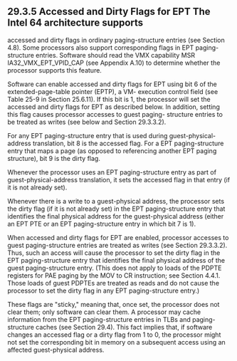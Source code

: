 ## 29.3.5 Accessed and Dirty Flags for EPT The Intel 64 architecture supports
accessed and dirty flags in ordinary paging-structure entries (see Section 4.8).
Some processors also support corresponding flags in EPT paging-structure
entries. Software should read the VMX capability MSR IA32_VMX_EPT_VPID_CAP (see
Appendix A.10) to determine whether the processor supports this feature.

Software can enable accessed and dirty flags for EPT using bit 6 of the
extended-page-table pointer (EPTP), a VM- execution control field (see Table
25-9 in Section 25.6.11). If this bit is 1, the processor will set the accessed
and dirty flags for EPT as described below. In addition, setting this flag
causes processor accesses to guest paging- structure entries to be treated as
writes (see below and Section 29.3.3.2).

For any EPT paging-structure entry that is used during guest-physical-address
translation, bit 8 is the accessed flag. For a EPT paging-structure entry that
maps a page (as opposed to referencing another EPT paging structure), bit 9 is
the dirty flag.

Whenever the processor uses an EPT paging-structure entry as part of
guest-physical-address translation, it sets the accessed flag in that entry (if
it is not already set).

Whenever there is a write to a guest-physical address, the processor sets the
dirty flag (if it is not already set) in the EPT paging-structure entry that
identifies the final physical address for the guest-physical address (either an
EPT PTE or an EPT paging-structure entry in which bit 7 is 1).

When accessed and dirty flags for EPT are enabled, processor accesses to guest
paging-structure entries are treated as writes (see Section 29.3.3.2). Thus,
such an access will cause the processor to set the dirty flag in the EPT
paging-structure entry that identifies the final physical address of the guest
paging-structure entry. (This does not apply to loads of the PDPTE registers for
PAE paging by the MOV to CR instruction; see Section 4.4.1. Those loads of guest
PDPTEs are treated as reads and do not cause the processor to set the dirty flag
in any EPT paging-structure entry.)

These flags are "sticky," meaning that, once set, the processor does not clear
them; only software can clear them. A processor may cache information from the
EPT paging-structure entries in TLBs and paging-structure caches (see Section
29.4). This fact implies that, if software changes an accessed flag or a dirty
flag from 1 to 0, the processor might not set the corresponding bit in memory on
a subsequent access using an affected guest-physical address.
